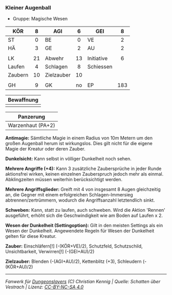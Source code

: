### Kleiner Augenball

- Gruppe: Magische Wesen

| KÖR     |  8  | AGI        |  6  | GEI        |  8  |
| ------- | :-: | ---------- | :-: | ---------- | :-: |
| ST      |  0  | BE         |  0  | VE         |  2  |
| HÄ      |  3  | GE         |  2  | AU         |  2  |
|         |     |            |     |            |     |
| LK      | 21  | Abwehr     | 13  | Initiative |  6  |
| Laufen  |  4  | Schlagen   |  8  | Schiessen  |     |
| Zaubern | 10  | Zielzauber | 10  |            |     |
|         |     |            |     |            |     |
| GH      |  9  | GK         | no  | EP         | 183 |

| Bewaffnung |
| :--------: |
|            |

|     Panzerung     |
| :---------------: |
| Warzenhaut (PA+2) |

**Antimagie:** Sämtliche Magie in einem Radius von 10m Metern um den großen Augenball herum ist wirkungslos. Dies gilt nicht für die eigene Magie der Kreatur oder deren Zauber.

**Dunkelsicht:** Kann selbst in völliger Dunkelheit noch sehen.

**Mehrere Angriffe (+4):** Kann 3 zusätzliche Zaubersprüche in jeder Runde aktionsfrei wirken, keinen einzelnen Zauberspruch jedoch mehr als einmal. Abklingzeiten müssen weiterhin berücksichtigt werden.

**Mehrere Angriffsglieder:** Greift mit 4 von insgesamt 8 Augen gleichzeitig an, die Gegner mit einem erfolgreichen Schlagen-Immersieg abtrennen/zertrümmern, wodurch die Angriffsanzahl letztendlich sinkt.

**Schweben:** Kann, statt zu laufen, auch schweben. Wird die Aktion 'Rennen' ausgeführt, erhöht sich die Geschwindigkeit wie am Boden auf Laufen x 2.

**Wesen der Dunkelheit (Settingoption):** Gilt in den meisten Settings als ein Wesen der Dunkelheit. Angewendete Regeln für Wesen der Dunkelheit gelten für diese Kreatur.

**Zauber:** Einschläfern[!] (-(KÖR+VE)/2), Schutzfeld, Schutzschild, Unsichtbarkeit, Verwirren[!] (-(GEI+AU)/2)

**Zielzauber:** Blenden (-(AGI+AU)/2), Kettenblitz (+3), Schleudern (-(KÖR+AU)/2)

---

_Fanwerk für [Dungeonslayers](https://www.dungeonslayers.net/) (C) Christian Kennig | Quelle: Schatten über Vestrach | Lizenz: [CC-BY-NC-SA 4.0](https://creativecommons.org/licenses/by-nc-sa/4.0/deed.de)_

